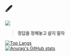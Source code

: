 ## 🖋  

<a href="https://github.com/sookyeongyeom/today-i-learned"><img src="https://img.shields.io/badge/TIL-black?style=flat-square&logo=github&logoColor=white"/></a>

<!-- <a href="https://github.com/sookyeongyeom"><img src="https://hits.seeyoufarm.com/api/count/incr/badge.svg?url=https%3A%2F%2Fgithub.com%2Fsookyeongyeom&count_bg=%23553830&title_bg=%23b8997c&title=Visit&edge_flat=false)"/></a>  -->  
  
<!-- [**Algorithm c/c++**](https://github.com/sookyeongyeom/algorithm-c-cpp)    -->

   
> **정답을 정해놓고 살지 말자**  

<!-- [**Computer Science Overview**](https://github.com/sookyeongyeom/computer-science-overview) -->

   
[![Top Langs](https://github-readme-stats.vercel.app/api/top-langs/?username=sookyeongyeom&exclude_repo=sookyeongyeom.github.io&hide_title=&hide=scss,shaderlab,HLSL,css,hack&layout=compact&langs_count=10&theme=maroongold)](https://github.com/sookyeongyeom/github-readme-stats)  
[![Anurag's GitHub stats](https://github-readme-stats.vercel.app/api?username=sookyeongyeom&count_private=true&hide_title=true&custom_title=Since%202022&hide=stars,prs,issues,contribs&hide_rank=true&include_all_commits=true&layout=compact&show_icons=true&theme=maroongold)](https://github.com/sookyeongyeom/github-readme-stats) 

